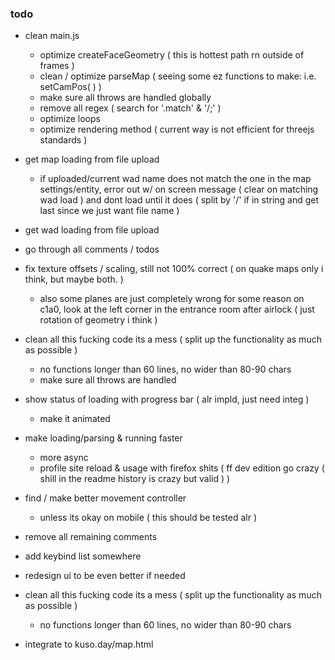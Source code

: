 ### todo
 - clean main.js
   - optimize createFaceGeometry ( this is hottest path rn outside of frames )
   - clean / optimize parseMap ( seeing some ez functions to make: i.e. setCamPos( ) )
   - make sure all throws are handled globally
   - remove all regex ( search for '.match' & '/;' )
   - optimize loops
   - optimize rendering method ( current way is not efficient for threejs standards )

 - get map loading from file upload
   - if uploaded/current wad name does not match the one in the map settings/entity, error out w/ on screen message ( clear on matching wad load ) and dont load until it does ( split by '/' if in string and get last since we just want file name )

 - get wad loading from file upload

 - go through all comments / todos
 
 - fix texture offsets / scaling, still not 100% correct ( on quake maps only i think, but maybe both. )
   - also some planes are just completely wrong for some reason on c1a0, look at the left corner in the entrance room after airlock ( just rotation of geometry i think )

 - clean all this fucking code its a mess ( split up the functionality as much as possible )
   - no functions longer than 60 lines, no wider than 80-90 chars
   - make sure all throws are handled

 - show status of loading with progress bar ( alr impld, just need integ )
   - make it animated

 - make loading/parsing & running faster
   - more async
   - profile site reload & usage with firefox shits ( ff dev edition go crazy ( shill in the readme history is crazy but valid ) )

 - find / make better movement controller
   - unless its okay on mobile ( this should be tested alr )

 - remove all remaining comments

 - add keybind list somewhere

 - redesign ui to be even better if needed

 - clean all this fucking code its a mess ( split up the functionality as much as possible )
   - no functions longer than 60 lines, no wider than 80-90 chars

 - integrate to kuso.day/map.html